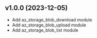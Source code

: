 ## v1.0.0 (2023-12-05)

- Add az_storage_blob_download module
- Add az_storage_blob_upload module
- Add az_storage_blob_list module